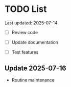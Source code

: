 # TODO List

Last updated: 2025-07-14

- [ ] Review code
- [ ] Update documentation
- [ ] Test features


## Update 2025-07-16
- Routine maintenance

<!-- Last updated: 2025-07-20 -->